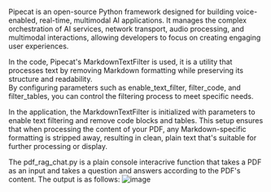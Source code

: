 Pipecat is an open-source Python framework designed for building voice-enabled, real-time, multimodal AI applications. 
It manages the complex orchestration of AI services, network transport, audio processing, and multimodal interactions, allowing developers to focus on creating engaging user experiences. 


In the code, Pipecat's MarkdownTextFilter is used, it is a utility that processes text by removing Markdown formatting while preserving its structure and readability.  
By configuring parameters such as enable_text_filter, filter_code, and filter_tables, you can control the filtering process to meet specific needs. 


In the application, the MarkdownTextFilter is initialized with parameters to enable text filtering and remove code blocks and tables. 
This setup ensures that when processing the content of your PDF, any Markdown-specific formatting is stripped away, resulting in clean, plain text that's suitable for further processing or display.

The pdf_rag_chat.py is a plain console interacrive function that takes a PDF as an input and takes a question and answers according to the PDF's content.
The output is as follows:
![image](https://github.com/user-attachments/assets/38152516-7eb7-4c07-9e45-9299c598ae2e)


